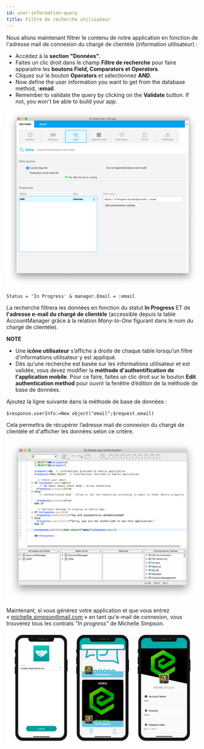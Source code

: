 ```yaml
---
id: user-information-query
title: Filtre de recherche utilisateur
---
```

Nous allons maintenant filtrer le contenu de notre application en fonction de l'adresse mail de connexion du chargé de clientèle (information utilisateur) :

* Accédez à la **section "Données"**. 
* Faites un clic droit dans le champ **Filtre de recherche** pour faire apparaitre les **boutons Field, Comparators et Operators**.
* Cliquez sur le bouton **Operators** et sélectionnez **AND**.
* Now define the user information you want to get from the database method, **:email**.
* Remember to validate the query by clicking on the **Validate** button. If not, you won't be able to build your app.

![User information query](assets/restricted-queries/user-information-query.png)

    Status = 'In Progress' & manager.Email = :email 
    

La recherche filtrera les données en fonction du statut **In Progress** ET de **l'adresse e-mail du chargé de clientèle** (accessible depuis la table AccountManager grâce à la relation *Many-to-One* figurant dans le nom du chargé de clientèle).<div class = "tips"> 

**NOTE**

* Une **icône utilisateur** s’affiche à droite de chaque table lorsqu’un filtre d'informations utilisateur y est appliqué.
* Dès qu’une recherche est basée sur les informations utilisateur et est validée, vous devez modifier la **méthode d'authentification de l'application mobile**. Pour ce faire, faites un clic droit sur le bouton **Edit authentication method** pour ouvrir la fenêtre d’édition de la méthode de base de données.</div> 

Ajoutez la ligne suivante dans la méthode de base de données :

    $response.userInfo:=New object("email";$request.email)
    

Cela permettra de récupérer l’adresse mail de connexion du chargé de clientèle et d'afficher les données selon ce critère.

![User information query](assets/restricted-queries/database-method-user-information-query.png)

Maintenant, si vous générez votre application et que vous entrez « michelle.simpson@mail.com » en tant qu'e-mail de connexion, vous trouverez tous les contrats *"In progress"* de Michelle Simpson.

![Final result](assets/restricted-queries/restricted-queries-final-result.png)